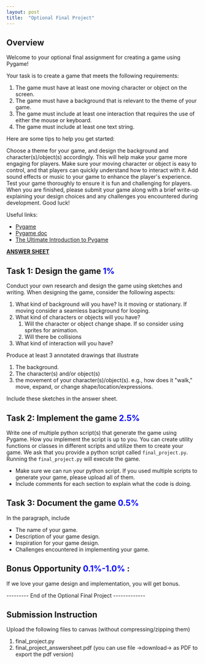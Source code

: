 ```yaml
---
layout: post
title:  "Optional Final Project"
---
```


## Overview 

Welcome to your optional final assignment for creating a game using Pygame!

Your task is to create a game that meets the following requirements:

1. The game must have at least one moving character or object on the screen.
2. The game must have a background that is relevant to the theme of your game.
3. The game must include at least one interaction that requires the use of either the mouse or keyboard.
4. The game must include at least one text string.

Here are some tips to help you get started:

Choose a theme for your game, and design the background and character(s)/object(s) accordingly. This will help make your game more engaging for players.
Make sure your moving character or object is easy to control, and that players can quickly understand how to interact with it.
Add sound effects or music to your game to enhance the player's experience.
Test your game thoroughly to ensure it is fun and challenging for players.
When you are finished, please submit your game along with a brief write-up explaining your design choices and any challenges you encountered during development. Good luck!

Useful links:
- [Pygame](https://www.pygame.org/)
- [Pygame doc](https://www.pygame.org/docs/)
- [The Ultimate Introduction to Pygame](https://www.youtube.com/watch?v=AY9MnQ4x3zk)

**[ANSWER SHEET](https://docs.google.com/document/d/1p7FPBH-zAkhIaAIwH9bYJXTBCcNNflgYDnR5Bs4zdwc/edit?usp=sharing)**

## Task 1: Design the game  <span style="color:#0000ff;"> 1%  </span>

Conduct your own research and design the game using sketches and writing. When designing the game, consider the following aspects:

1. What kind of background will you have? Is it moving or stationary. If moving consider a seamless background for looping.
2. What kind of characters or objects will you have?
   1. Will the character or object change shape. If so consider using sprites for animation.
   2. Will there be collisions
3. What kind of interaction will you have? 

Produce at least 3 annotated drawings that illustrate 
1. The background. 
2. The character(s) and/or object(s)
3. the movement of your character(s)/object(s). e.g., how does it "walk," move, expand, or change shape/location/expressions. 

Include these sketches in the answer sheet.

## Task 2: Implement the game  <span style="color:#0000ff;"> 2.5%  </span>
Write one of multiple python script(s) that generate the game using Pygame. How you implement the script is up to you. You can create utility functions or classes in different scripts and utilize them to create your game. We ask that you provide a python script called `final_project.py`. Running the `final_project.py` will execute the game. 

- Make sure we can run your python script. If you used multiple scripts to generate your game, please upload all of them. 
- Include comments for each section to explain what the code is doing.

## Task 3: Document the game  <span style="color:#0000ff;"> 0.5%  </span>
In the paragraph, include

- The name of your game.
- Description of your game design.
- Inspiration for your game design.
- Challenges encountered in implementing your game.

## Bonus Opportunity <span style="color:#0000ff;"> 0.1%-1.0%  </span> :
If we love your game design and implementation, you will get bonus.


--------- End of the Optional Final Project -------------


## Submission Instruction
Upload the following files to canvas (without compressing/zipping them)
1. final_project.py
3. final_project_answersheet.pdf (you can use file ->download-> as PDF to export the pdf version)